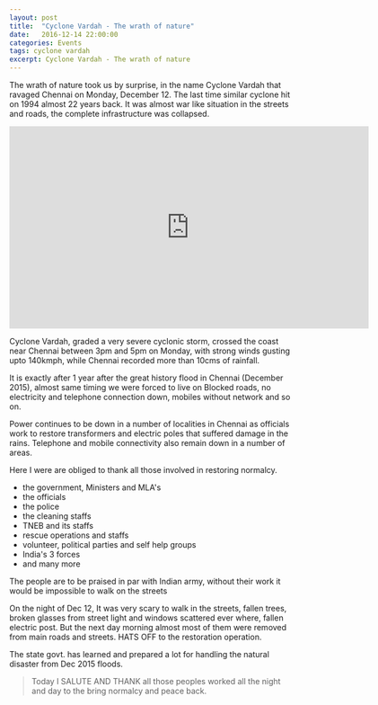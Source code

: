 ```yaml
---
layout: post
title:  "Cyclone Vardah - The wrath of nature"
date:   2016-12-14 22:00:00
categories: Events
tags: cyclone vardah
excerpt: Cyclone Vardah - The wrath of nature
---
```


The wrath of nature took us by surprise, in the name Cyclone Vardah that ravaged Chennai on Monday, December 12. The last time similar cyclone hit on 1994 almost 22 years back. It was almost war like situation in the streets and roads, the complete infrastructure was collapsed.

<iframe width="640" height="360" src="https://www.youtube.com/embed/YcFXTnVuxjY" frameborder="0" allowfullscreen></iframe>

Cyclone Vardah, graded a very severe cyclonic storm, crossed the coast near Chennai between 3pm and 5pm on Monday, with strong winds gusting upto 140kmph, while Chennai recorded more than 10cms of rainfall.

It is exactly after 1 year after the great history flood in Chennai (December 2015), almost same timing we were forced to live on Blocked roads, no electricity and telephone connection down, mobiles without network and so on.

Power continues to be down in a number of localities in Chennai as officials work to restore transformers and electric poles that suffered damage in the rains. Telephone and mobile connectivity also remain down in a number of areas.

Here I were are obliged to thank all those involved in restoring normalcy.

* the government, Ministers and MLA's
* the officials
* the police
* the cleaning staffs
* TNEB and its staffs
* rescue operations and staffs
* volunteer, political parties and self help groups
* India's 3 forces
* and many more

The people are to be praised in par with Indian army, without their work it would be impossible to walk on the streets

On the night of Dec 12, It was very scary to walk in the streets, fallen trees, broken glasses from street light and windows scattered ever where, fallen electric post. But the next day morning almost most of them were removed from main roads and streets. HATS OFF to the restoration operation.

The state govt. has learned and prepared a lot for handling the natural disaster from Dec 2015 floods.

> Today I SALUTE AND THANK all those peoples worked all the night and day to the bring normalcy and peace back.
